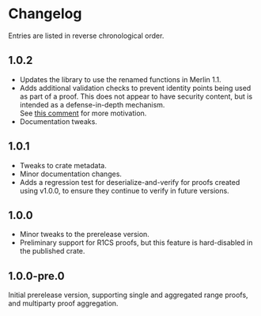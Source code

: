 # Changelog

Entries are listed in reverse chronological order.

## 1.0.2

* Updates the library to use the renamed functions in Merlin 1.1.
* Adds additional validation checks to prevent identity points being used as
  part of a proof.  This does not appear to have security content, but is
  intended as a defense-in-depth mechanism.  
  See [this comment][identity_comment] for more motivation.
* Documentation tweaks.

## 1.0.1

* Tweaks to crate metadata.
* Minor documentation changes.
* Adds a regression test for deserialize-and-verify for proofs created using
  v1.0.0, to ensure they continue to verify in future versions.

## 1.0.0

* Minor tweaks to the prerelease version.  
* Preliminary support for R1CS proofs, but this feature is hard-disabled in the
  published crate.

## 1.0.0-pre.0

Initial prerelease version, supporting single and aggregated range proofs, and
multiparty proof aggregation.

[identity_comment]: https://github.com/dalek-cryptography/bulletproofs/pull/248#discussion_r251916724
